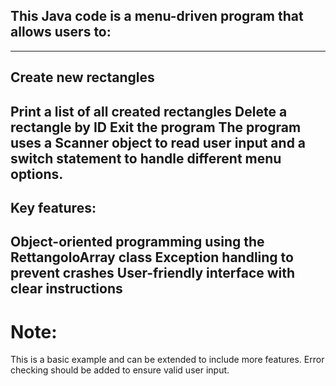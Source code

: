 
## This Java code is a menu-driven program that allows users to:
---
## Create new rectangles

Print a list of all created rectangles
Delete a rectangle by ID
Exit the program
The program uses a Scanner object to read user input and a switch statement to handle different menu options.
---
## Key features:

Object-oriented programming using the RettangoloArray class
Exception handling to prevent crashes
User-friendly interface with clear instructions
--
# Note:

This is a basic example and can be extended to include more features.
Error checking should be added to ensure valid user input.
